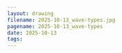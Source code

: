 ```yaml
---
layout: drawing
filename: 2025-10-13_wave-types.jpg
pagename: 2025-10-13_wave-types
date: 2025-10-13
tags:
---
```

